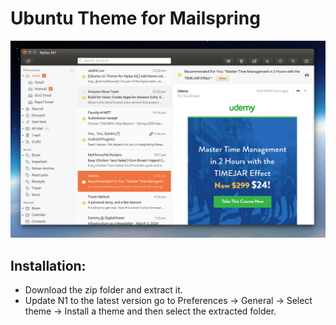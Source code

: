 # Ubuntu Theme for Mailspring #

![img](https://raw.githubusercontent.com/ahmedlhanafy/Ubuntu-Ui-Theme-for-Nylas-N1/master/Screenshot.png)

## Installation: ##

* Download the zip folder and extract it.
* Update N1 to the latest version go to Preferences -> General -> Select theme -> Install a theme and then select the extracted folder.
